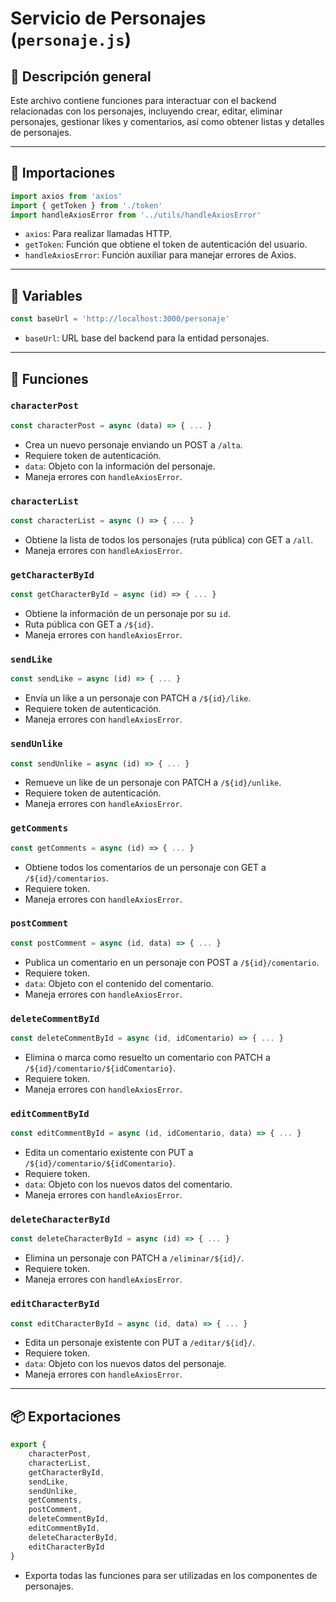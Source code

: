 # Servicio de Personajes (`personaje.js`)

## 📌 Descripción general

Este archivo contiene funciones para interactuar con el backend relacionadas con los personajes, incluyendo crear, editar, eliminar personajes, gestionar likes y comentarios, así como obtener listas y detalles de personajes.

---

## 🧹 Importaciones

```js
import axios from 'axios'
import { getToken } from './token'
import handleAxiosError from '../utils/handleAxiosError'
```
- `axios`: Para realizar llamadas HTTP.
- `getToken`: Función que obtiene el token de autenticación del usuario.
- `handleAxiosError`: Función auxiliar para manejar errores de Axios.

---

## 🔹 Variables

```js
const baseUrl = 'http://localhost:3000/personaje'
```
- `baseUrl`: URL base del backend para la entidad personajes.

---

## 🔄 Funciones

### `characterPost`
```js
const characterPost = async (data) => { ... }
```
- Crea un nuevo personaje enviando un POST a `/alta`.
- Requiere token de autenticación.
- `data`: Objeto con la información del personaje.
- Maneja errores con `handleAxiosError`.

### `characterList`
```js
const characterList = async () => { ... }
```
- Obtiene la lista de todos los personajes (ruta pública) con GET a `/all`.
- Maneja errores con `handleAxiosError`.

### `getCharacterById`
```js
const getCharacterById = async (id) => { ... }
```
- Obtiene la información de un personaje por su `id`.
- Ruta pública con GET a `/${id}`.
- Maneja errores con `handleAxiosError`.

### `sendLike`
```js
const sendLike = async (id) => { ... }
```
- Envía un like a un personaje con PATCH a `/${id}/like`.
- Requiere token de autenticación.
- Maneja errores con `handleAxiosError`.

### `sendUnlike`
```js
const sendUnlike = async (id) => { ... }
```
- Remueve un like de un personaje con PATCH a `/${id}/unlike`.
- Requiere token de autenticación.
- Maneja errores con `handleAxiosError`.

### `getComments`
```js
const getComments = async (id) => { ... }
```
- Obtiene todos los comentarios de un personaje con GET a `/${id}/comentarios`.
- Requiere token.
- Maneja errores con `handleAxiosError`.

### `postComment`
```js
const postComment = async (id, data) => { ... }
```
- Publica un comentario en un personaje con POST a `/${id}/comentario`.
- Requiere token.
- `data`: Objeto con el contenido del comentario.
- Maneja errores con `handleAxiosError`.

### `deleteCommentById`
```js
const deleteCommentById = async (id, idComentario) => { ... }
```
- Elimina o marca como resuelto un comentario con PATCH a `/${id}/comentario/${idComentario}`.
- Requiere token.
- Maneja errores con `handleAxiosError`.

### `editCommentById`
```js
const editCommentById = async (id, idComentario, data) => { ... }
```
- Edita un comentario existente con PUT a `/${id}/comentario/${idComentario}`.
- Requiere token.
- `data`: Objeto con los nuevos datos del comentario.
- Maneja errores con `handleAxiosError`.

### `deleteCharacterById`
```js
const deleteCharacterById = async (id) => { ... }
```
- Elimina un personaje con PATCH a `/eliminar/${id}/`.
- Requiere token.
- Maneja errores con `handleAxiosError`.

### `editCharacterById`
```js
const editCharacterById = async (id, data) => { ... }
```
- Edita un personaje existente con PUT a `/editar/${id}/`.
- Requiere token.
- `data`: Objeto con los nuevos datos del personaje.
- Maneja errores con `handleAxiosError`.

---

## 📦 Exportaciones

```js
export {
    characterPost,
    characterList,
    getCharacterById,
    sendLike,
    sendUnlike,
    getComments,
    postComment,
    deleteCommentById,
    editCommentById,
    deleteCharacterById,
    editCharacterById
}
```
- Exporta todas las funciones para ser utilizadas en los componentes de personajes.

